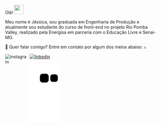 Olá! <img src="https://media.giphy.com/media/hvRJCLFzcasrR4ia7z/giphy.gif" width="30px" height="30"></h3>

Meu nome é Jéssica, sou graduada em Engenharia de Produção e atualmente sou estudante do curso de front-end no projeto Rio Pomba Valley, realizado pela Energisa em parceria com o Educação Livre e Senai-MG.

<p align="left">
  💌 Quer falar comigo? Entre em contato por algum dos meios abaixo: ⤵️
</p>
<a href="https://www.instagram.com/jessica.csmelo/">
    <img align="left" width="80px" src="https://i.ibb.co/qkGSp1D/instagram.png" alt="instagram" style="vertical-align:top;">
  </a> 
  </a>
  <a href="https://www.linkedin.com/in/jessicamelo93/">
    <img width="80px" src="https://i.ibb.co/RyZx12b/linkedin.png" alt="linkedin" style="vertical-align:top;">
  
  ![Snake animation](https://github.com/rafaballerini/rafaballerini/blob/output/github-contribution-grid-snake.svg)
